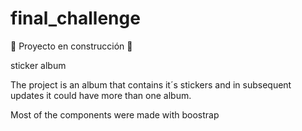 # final_challenge
:construction: Proyecto en construcción :construction:
  
  
  
sticker album

The project is an album that contains it´s stickers and in subsequent updates it could have more than one album.

Most of the components were made with boostrap
